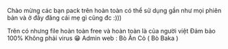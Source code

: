 Chào mừng các bạn pack trên hoàn toàn có thể sử dụng gần như mọi phiên bản và ở đây đăng cái mẹ gì cũng đc :))) 

Trên có nhưng file hoàn toàn free và  hoàn toàn là của người việt 
Đảm bảo 100% Không phải virus 😁
Admin web : Bò Ăn Cỏ ( Bò Baka )
